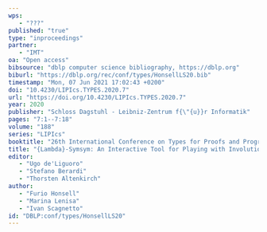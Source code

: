 ```yaml
---
wps: 
   - "???"
published: "true"
type: "inproceedings"
partner: 
   - "IMT"
oa: "Open access"
bibsource: "dblp computer science bibliography, https://dblp.org"
biburl: "https://dblp.org/rec/conf/types/HonsellLS20.bib"
timestamp: "Mon, 07 Jun 2021 17:02:43 +0200"
doi: "10.4230/LIPIcs.TYPES.2020.7"
url: "https://doi.org/10.4230/LIPIcs.TYPES.2020.7"
year: 2020
publisher: "Schloss Dagstuhl - Leibniz-Zentrum f{\"{u}}r Informatik"
pages: "7:1--7:18"
volume: "188"
series: "LIPIcs"
booktitle: "26th International Conference on Types for Proofs and Programs, {TYPES} 2020, March 2-5, 2020, University of Turin, Italy"
title: "{Lambda}-Symsym: An Interactive Tool for Playing with Involutions and Types"
editor: 
   - "Ugo de'Liguoro"
   - "Stefano Berardi"
   - "Thorsten Altenkirch"
author: 
   - "Furio Honsell"
   - "Marina Lenisa"
   - "Ivan Scagnetto"
id: "DBLP:conf/types/HonsellLS20"
---
```

